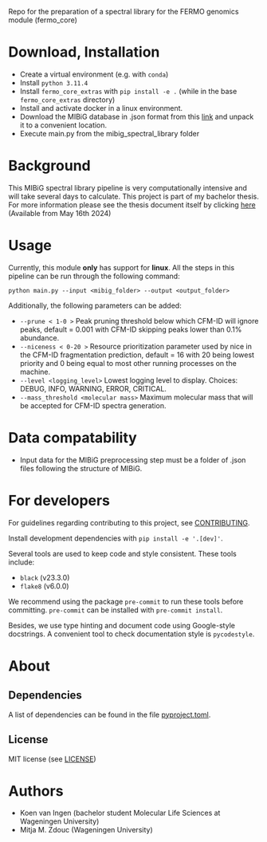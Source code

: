 Repo for the preparation of a spectral library for the FERMO genomics module (fermo_core)

Download, Installation
============

- Create a virtual environment (e.g. with `conda`)
- Install `python 3.11.4`
- Install `fermo_core_extras` with `pip install -e .` (while in the base `fermo_core_extras` directory)
- Install and activate docker in a linux environment.
- Download the MIBiG database in .json format from this [link](https://mibig.secondarymetabolites.org/) and
unpack it to a convenient location.
- Execute main.py from the mibig_spectral_library folder

Background
====

This MIBiG spectral library pipeline is very computationally intensive and will take several days to calculate. This project is part of my bachelor
thesis. For more information please see the thesis document itself by clicking [here](https://docs.google.com/document/d/1xI45phm3QL6TreeioFiGqSCpSK543esEdKW_mCkF4Ww/edit?usp=sharing) (Available from May 16th 2024)

Usage
====

Currently, this module **only** has support for **linux**.
All the steps in this pipeline can be run through the following command:

`python main.py --input <mibig_folder> --output <output_folder>`

Additionally, the following parameters can be added:
- `--prune < 1-0 >` Peak pruning threshold below which CFM-ID will ignore peaks, default = 0.001 with CFM-ID skipping peaks lower than 0.1% abundance.
- `--niceness < 0-20 >` Resource prioritization parameter used by nice in the CFM-ID fragmentation prediction, default = 16 with 20 being lowest priority and 0 being equal to most other running processes on the machine.
- `--level <logging_level>` Lowest logging level to display. Choices: DEBUG, INFO, WARNING, ERROR, CRITICAL.
- `--mass_threshold <molecular mass>` Maximum molecular mass that will be accepted for CFM-ID spectra generation.

Data compatability
=====

- Input data for the MIBiG preprocessing step must be a folder of .json files following the structure of MIBiG.

For developers
==============

For guidelines regarding contributing to this project, see
[CONTRIBUTING](../../CONTRIBUTING.md).

Install development dependencies with `pip install -e '.[dev]'`.

Several tools are used to keep code and style consistent.
These tools include:
- `black` (v23.3.0)
- `flake8` (v6.0.0)

We recommend using the package `pre-commit` to run these tools before committing.
`pre-commit` can be installed with `pre-commit install`.

Besides, we use type hinting and document code using Google-style docstrings.
A convenient tool to check documentation style is `pycodestyle`.

About
=====

## Dependencies

A list of dependencies can be found in the file [pyproject.toml](../../pyproject.toml).

## License

MIT license (see [LICENSE](../../LICENSE))

Authors
=======

- Koen van Ingen (bachelor student Molecular Life Sciences at Wageningen University)
- Mitja M. Zdouc (Wageningen University)